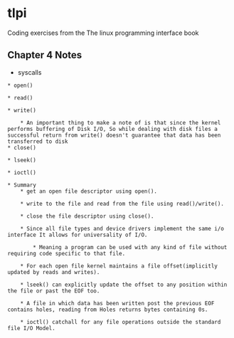 # tlpi
Coding exercises from the The linux programming interface book


## Chapter 4 Notes
   * syscalls

	* open()

	* read()

	* write()

		* An important thing to make a note of is that since the kernel performs buffering of Disk I/O, So while dealing with disk files a successful return from write() doesn't guarantee that data has been transferred to disk  
	* close()

	* lseek()

	* ioctl()

	* Summary
		* get an open file descriptor using open().

		* write to the file and read from the file using read()/write().

		* close the file descriptor using close().

		* Since all file types and device drivers implement the same i/o interface It allows for universality of I/O.

			* Meaning a program can be used with any kind of file without requiring code specific to that file.

		* For each open file kernel maintains a file offset(implicitly updated by reads and writes).

		* lseek() can explicitly update the offset to any position within the file or past the EOF too.

		* A file in which data has been written post the previous EOF contains holes, reading from Holes returns bytes containing 0s.

		* ioctl() catchall for any file operations outside the standard file I/O Model. 
